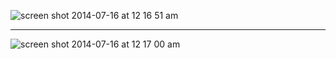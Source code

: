 ![screen shot 2014-07-16 at 12 16 51 am](https://cloud.githubusercontent.com/assets/1994225/3594527/24ef7160-0ca0-11e4-9f95-9d07b7bcc7bb.png)

***

![screen shot 2014-07-16 at 12 17 00 am](https://cloud.githubusercontent.com/assets/1994225/3594528/28bb7c44-0ca0-11e4-8669-6ae66c194d8b.png)
